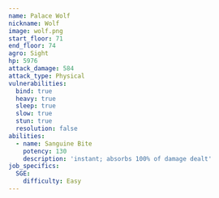 ```yaml
---
name: Palace Wolf
nickname: Wolf
image: wolf.png
start_floor: 71
end_floor: 74
agro: Sight
hp: 5976
attack_damage: 584
attack_type: Physical
vulnerabilities:
  bind: true
  heavy: true
  sleep: true
  slow: true
  stun: true
  resolution: false
abilities:
  - name: Sanguine Bite
    potency: 130
    description: 'instant; absorbs 100% of damage dealt'
job_specifics:
  SGE:
    difficulty: Easy
---
```

